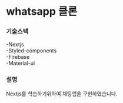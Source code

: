 # whatsapp 클론

### 기술스택

-Nextjs</br>
-Styled-components</br>
-Firebase</br>
-Material-ui</br>

### 설명

Nextjs를 학습하기위하여 채팅앱을 구현하였습니다.
